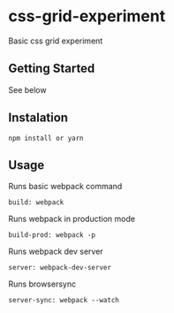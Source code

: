 # css-grid-experiment
Basic css grid experiment

## Getting Started
See below

## Instalation
```npm install or yarn```

## Usage
Runs basic webpack command
```
build: webpack
```

Runs webpack in production mode
```
build-prod: webpack -p
```

Runs webpack dev server
```
server: webpack-dev-server
```

Runs browsersync
```
server-sync: webpack --watch
```
